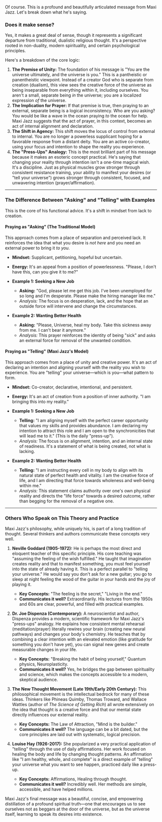 Of course. This is a profound and beautifully articulated message from Maxi Jazz. Let's break down what he's saying.

### Does it make sense?

Yes, it makes a great deal of sense, though it represents a significant departure from traditional, dualistic religious thought. It's a perspective rooted in non-duality, modern spirituality, and certain psychological principles.

Here's a breakdown of the core logic:

1.  **The Premise of Unity:** The foundation of his message is "You are the universe ultimately, and the universe is you." This is a pantheistic or panentheistic viewpoint. Instead of a creator God who is separate from creation (dualism), this view sees the creative force of the universe as being inseparable from everything within it, including ourselves. You aren't a small, separate being *in* the universe; you are a localized expression *of* the universe.
2.  **The Implication for Prayer:** If that premise is true, then praying to an external, separate being is a logical inconsistency. Who are you asking? You would be like a wave in the ocean praying *to* the ocean for help. Maxi Jazz suggests that the act of prayer, in this context, becomes an act of internal alignment and declaration.
3.  **The Shift in Agency:** This shift moves the locus of control from external to internal. You are no longer a powerless supplicant hoping for a favorable response from a distant deity. You are an active co-creator, using your focus and intention to shape the reality you experience.
4.  **The "Press-Ups" Analogy:** This is the most brilliant part of his message because it makes an esoteric concept practical. He's saying that changing your reality through intention isn't a one-time magical wish. It's a discipline. Just as physical muscles grow stronger through consistent resistance training, your ability to manifest your desires (or "tell your universe") grows stronger through consistent, focused, and unwavering intention (prayer/affirmation).

---

### The Difference Between "Asking" and "Telling" with Examples

This is the core of his functional advice. It's a shift in mindset from lack to creation.

#### Praying as "Asking" (The Traditional Model)

This approach comes from a place of separation and perceived lack. It reinforces the idea that what you desire is *not here* and you need an external power to bring it *to you*.

* **Mindset:** Supplicant, petitioning, hopeful but uncertain.
* **Energy:** It's an appeal from a position of powerlessness. "Please, I don't have this, can you give it to me?"
* **Example 1: Seeking a New Job**
    * **Asking:** "God, please let me get this job. I've been unemployed for so long and I'm desperate. Please make the hiring manager like me."
    * *Analysis:* The focus is on desperation, lack, and the hope that an outside force will intervene and change the circumstances.

* **Example 2: Wanting Better Health**
    * **Asking:** "Please, Universe, heal my body. Take this sickness away from me. I can't bear it anymore."
    * *Analysis:* This prayer reinforces the identity of being "sick" and asks an external force for removal of the unwanted condition.

#### Praying as "Telling" (Maxi Jazz's Model)

This approach comes from a place of unity and creative power. It's an act of declaring an intention and aligning yourself with the reality you wish to experience. You are "telling" your universe—which is you—what pattern to form.

* **Mindset:** Co-creator, declarative, intentional, and persistent.
* **Energy:** It's an act of creation from a position of inner authority. "I am bringing this into my reality."
* **Example 1: Seeking a New Job**
    * **Telling:** "I am aligning myself with the perfect career opportunity that values my skills and provides abundance. I am declaring my intention to attract this role and I am open to the synchronicities that will lead me to it." (This is the daily "press-up").
    * *Analysis:* The focus is on alignment, intention, and an internal state of readiness. It's a statement of what is being created, not what is lacking.

* **Example 2: Wanting Better Health**
    * **Telling:** "I am instructing every cell in my body to align with its natural state of perfect health and vitality. I am the creative force of life, and I am directing that force towards wholeness and well-being within me."
    * *Analysis:* This statement claims authority over one's own physical reality and directs the "life force" towards a desired outcome, rather than begging for the removal of a negative one.

---

### Others Who Speak on This Theory and Practice

Maxi Jazz's philosophy, while uniquely his, is part of a long tradition of thought. Several thinkers and authors communicate these concepts very well.

1.  **Neville Goddard (1905-1972):** He is perhaps the most direct and eloquent teacher of this specific principle. His core teaching was "assuming the feeling of the wish fulfilled." He taught that imagination creates reality and that to manifest something, you must feel yourself into the state of already having it. This is a perfect parallel to "telling your universe." He would say you don't ask for a new guitar; you go to sleep at night feeling the wood of the guitar in your hands and the joy of playing it.
    * **Key Concepts:** "The feeling is the secret," "Living in the end."
    * **Communicates it well?** Extraordinarily. His lectures from the 1950s and 60s are clear, powerful, and filled with practical examples.

2.  **Dr. Joe Dispenza (Contemporary):** A neuroscientist and author, Dispenza provides a modern, scientific framework for Maxi Jazz's "press-ups" analogy. He explains how consistent mental rehearsal (meditation/prayer) literally rewires your brain (creating new neural pathways) and changes your body's chemistry. He teaches that by combining a clear intention with an elevated emotion (like gratitude for something you don't have yet), you can signal new genes and create measurable changes in your life.
    * **Key Concepts:** "Breaking the habit of being yourself," Quantum physics, Neuroplasticity.
    * **Communicates it well?** Yes, he bridges the gap between spirituality and science, which makes the concepts accessible to a modern, skeptical audience.

3.  **The New Thought Movement (Late 19th/Early 20th Century):** This philosophical movement is the intellectual bedrock for many of these ideas. Thinkers like Phineas Quimby, Thomas Troward, and Wallace Wattles (author of *The Science of Getting Rich*) all wrote extensively on the idea that thought is a creative force and that our mental state directly influences our external reality.
    * **Key Concepts:** The Law of Attraction, "Mind is the builder."
    * **Communicates it well?** The language can be a bit dated, but the core principles are laid out with systematic, logical precision.

4.  **Louise Hay (1926-2017):** She popularized a very practical application of "telling" through the use of daily affirmations. Her work focused on healing the body and life by changing thought patterns. An affirmation like "I am healthy, whole, and complete" is a direct example of "telling" your universe what you want to see happen, practiced daily like a press-up.
    * **Key Concepts:** Affirmations, Healing through thought.
    * **Communicates it well?** Incredibly well. Her methods are simple, accessible, and have helped millions.

Maxi Jazz's final message was a beautiful, concise, and empowering distillation of a profound spiritual truth—one that encourages us to see ourselves not as beggars at the door of the universe, but as the universe itself, learning to speak its desires into existence.